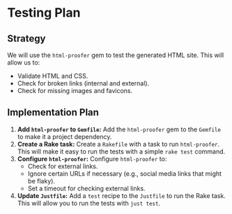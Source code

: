 # Testing Plan

## Strategy

We will use the `html-proofer` gem to test the generated HTML site. This will allow us to:

*   Validate HTML and CSS.
*   Check for broken links (internal and external).
*   Check for missing images and favicons.

## Implementation Plan

1.  **Add `html-proofer` to `Gemfile`:** Add the `html-proofer` gem to the `Gemfile` to make it a project dependency.
2.  **Create a Rake task:** Create a `Rakefile` with a task to run `html-proofer`. This will make it easy to run the tests with a simple `rake test` command.
3.  **Configure `html-proofer`:** Configure `html-proofer` to:
    *   Check for external links.
    *   Ignore certain URLs if necessary (e.g., social media links that might be flaky).
    *   Set a timeout for checking external links.
4.  **Update `Justfile`:** Add a `test` recipe to the `Justfile` to run the Rake task. This will allow you to run the tests with `just test`.